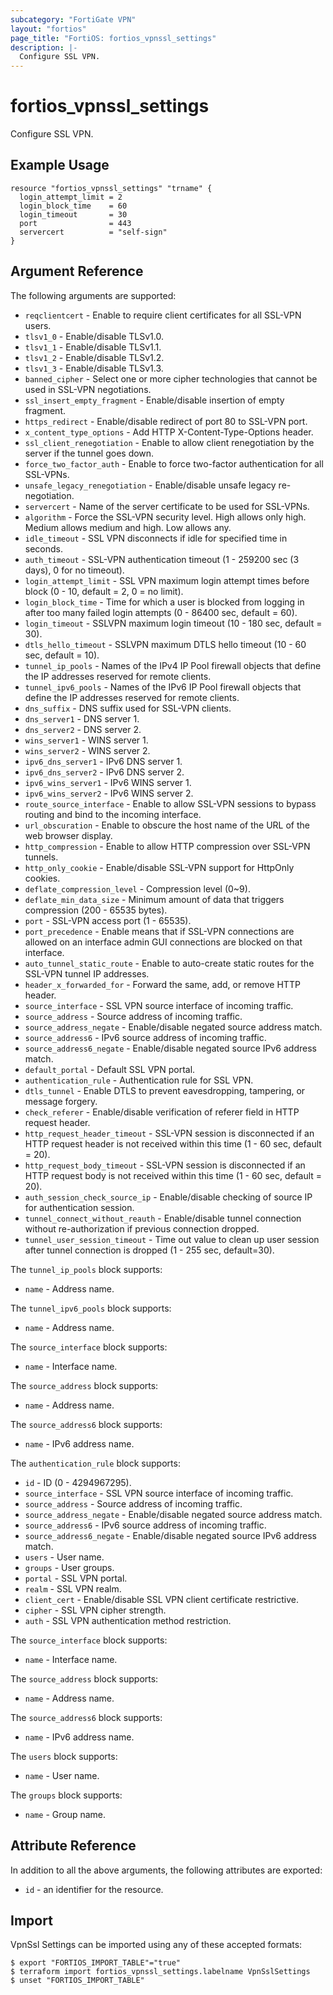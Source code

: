 ```yaml
---
subcategory: "FortiGate VPN"
layout: "fortios"
page_title: "FortiOS: fortios_vpnssl_settings"
description: |-
  Configure SSL VPN.
---
```


# fortios_vpnssl_settings
Configure SSL VPN.

## Example Usage

```hcl
resource "fortios_vpnssl_settings" "trname" {
  login_attempt_limit = 2
  login_block_time    = 60
  login_timeout       = 30
  port                = 443
  servercert          = "self-sign"
}
```

## Argument Reference

The following arguments are supported:

* `reqclientcert` - Enable to require client certificates for all SSL-VPN users.
* `tlsv1_0` - Enable/disable TLSv1.0.
* `tlsv1_1` - Enable/disable TLSv1.1.
* `tlsv1_2` - Enable/disable TLSv1.2.
* `tlsv1_3` - Enable/disable TLSv1.3.
* `banned_cipher` - Select one or more cipher technologies that cannot be used in SSL-VPN negotiations.
* `ssl_insert_empty_fragment` - Enable/disable insertion of empty fragment.
* `https_redirect` - Enable/disable redirect of port 80 to SSL-VPN port.
* `x_content_type_options` - Add HTTP X-Content-Type-Options header.
* `ssl_client_renegotiation` - Enable to allow client renegotiation by the server if the tunnel goes down.
* `force_two_factor_auth` - Enable to force two-factor authentication for all SSL-VPNs.
* `unsafe_legacy_renegotiation` - Enable/disable unsafe legacy re-negotiation.
* `servercert` - Name of the server certificate to be used for SSL-VPNs.
* `algorithm` - Force the SSL-VPN security level. High allows only high. Medium allows medium and high. Low allows any.
* `idle_timeout` - SSL VPN disconnects if idle for specified time in seconds.
* `auth_timeout` - SSL-VPN authentication timeout (1 - 259200 sec (3 days), 0 for no timeout).
* `login_attempt_limit` - SSL VPN maximum login attempt times before block (0 - 10, default = 2, 0 = no limit).
* `login_block_time` - Time for which a user is blocked from logging in after too many failed login attempts (0 - 86400 sec, default = 60).
* `login_timeout` - SSLVPN maximum login timeout (10 - 180 sec, default = 30).
* `dtls_hello_timeout` - SSLVPN maximum DTLS hello timeout (10 - 60 sec, default = 10).
* `tunnel_ip_pools` - Names of the IPv4 IP Pool firewall objects that define the IP addresses reserved for remote clients.
* `tunnel_ipv6_pools` - Names of the IPv6 IP Pool firewall objects that define the IP addresses reserved for remote clients.
* `dns_suffix` - DNS suffix used for SSL-VPN clients.
* `dns_server1` - DNS server 1.
* `dns_server2` - DNS server 2.
* `wins_server1` - WINS server 1.
* `wins_server2` - WINS server 2.
* `ipv6_dns_server1` - IPv6 DNS server 1.
* `ipv6_dns_server2` - IPv6 DNS server 2.
* `ipv6_wins_server1` - IPv6 WINS server 1.
* `ipv6_wins_server2` - IPv6 WINS server 2.
* `route_source_interface` - Enable to allow SSL-VPN sessions to bypass routing and bind to the incoming interface.
* `url_obscuration` - Enable to obscure the host name of the URL of the web browser display.
* `http_compression` - Enable to allow HTTP compression over SSL-VPN tunnels.
* `http_only_cookie` - Enable/disable SSL-VPN support for HttpOnly cookies.
* `deflate_compression_level` - Compression level (0~9).
* `deflate_min_data_size` - Minimum amount of data that triggers compression (200 - 65535 bytes).
* `port` - SSL-VPN access port (1 - 65535).
* `port_precedence` - Enable means that if SSL-VPN connections are allowed on an interface admin GUI connections are blocked on that interface.
* `auto_tunnel_static_route` - Enable to auto-create static routes for the SSL-VPN tunnel IP addresses.
* `header_x_forwarded_for` - Forward the same, add, or remove HTTP header.
* `source_interface` - SSL VPN source interface of incoming traffic.
* `source_address` - Source address of incoming traffic.
* `source_address_negate` - Enable/disable negated source address match.
* `source_address6` - IPv6 source address of incoming traffic.
* `source_address6_negate` - Enable/disable negated source IPv6 address match.
* `default_portal` - Default SSL VPN portal.
* `authentication_rule` - Authentication rule for SSL VPN.
* `dtls_tunnel` - Enable DTLS to prevent eavesdropping, tampering, or message forgery.
* `check_referer` - Enable/disable verification of referer field in HTTP request header.
* `http_request_header_timeout` - SSL-VPN session is disconnected if an HTTP request header is not received within this time (1 - 60 sec, default = 20).
* `http_request_body_timeout` - SSL-VPN session is disconnected if an HTTP request body is not received within this time (1 - 60 sec, default = 20).
* `auth_session_check_source_ip` - Enable/disable checking of source IP for authentication session.
* `tunnel_connect_without_reauth` - Enable/disable tunnel connection without re-authorization if previous connection dropped.
* `tunnel_user_session_timeout` - Time out value to clean up user session after tunnel connection is dropped (1 - 255 sec, default=30).

The `tunnel_ip_pools` block supports:

* `name` - Address name.

The `tunnel_ipv6_pools` block supports:

* `name` - Address name.

The `source_interface` block supports:

* `name` - Interface name.

The `source_address` block supports:

* `name` - Address name.

The `source_address6` block supports:

* `name` - IPv6 address name.

The `authentication_rule` block supports:

* `id` - ID (0 - 4294967295).
* `source_interface` - SSL VPN source interface of incoming traffic.
* `source_address` - Source address of incoming traffic.
* `source_address_negate` - Enable/disable negated source address match.
* `source_address6` - IPv6 source address of incoming traffic.
* `source_address6_negate` - Enable/disable negated source IPv6 address match.
* `users` - User name.
* `groups` - User groups.
* `portal` - SSL VPN portal.
* `realm` - SSL VPN realm.
* `client_cert` - Enable/disable SSL VPN client certificate restrictive.
* `cipher` - SSL VPN cipher strength.
* `auth` - SSL VPN authentication method restriction.

The `source_interface` block supports:

* `name` - Interface name.

The `source_address` block supports:

* `name` - Address name.

The `source_address6` block supports:

* `name` - IPv6 address name.

The `users` block supports:

* `name` - User name.

The `groups` block supports:

* `name` - Group name.


## Attribute Reference

In addition to all the above arguments, the following attributes are exported:
* `id` - an identifier for the resource.

## Import

VpnSsl Settings can be imported using any of these accepted formats:
```
$ export "FORTIOS_IMPORT_TABLE"="true"
$ terraform import fortios_vpnssl_settings.labelname VpnSslSettings
$ unset "FORTIOS_IMPORT_TABLE"
```
